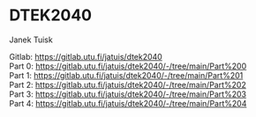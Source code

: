 # DTEK2040
Janek Tuisk


Gitlab: https://gitlab.utu.fi/jatuis/dtek2040 \
Part 0: https://gitlab.utu.fi/jatuis/dtek2040/-/tree/main/Part%200 \
Part 1: https://gitlab.utu.fi/jatuis/dtek2040/-/tree/main/Part%201 \
Part 2: https://gitlab.utu.fi/jatuis/dtek2040/-/tree/main/Part%202 \
Part 3: https://gitlab.utu.fi/jatuis/dtek2040/-/tree/main/Part%203 \
Part 4: https://gitlab.utu.fi/jatuis/dtek2040/-/tree/main/Part%204